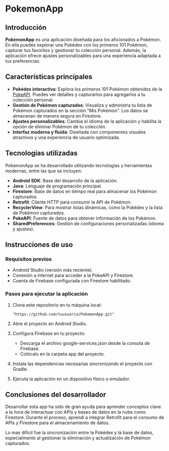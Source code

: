 # PokemonApp

## Introducción

**PokemonApp** es una aplicación diseñada para los aficionados a Pokémon. En ella puedes explorar una Pokédex con los primeros 101 Pokémon, capturar tus favoritos y gestionar tu colección personal. Además, la aplicación ofrece ajustes personalizables para una experiencia adaptada a tus preferencias.

## Características principales

- **Pokédex interactiva**: Explora los primeros 101 Pokémon obtenidos de la [PokeAPI](https://pokeapi.co/). Puedes ver detalles y capturarlos para agregarlos a tu colección personal.
- **Gestión de Pokémon capturados**: Visualiza y administra tu lista de Pokémon capturados en la sección "Mis Pokémon". Los datos se almacenan de manera segura en Firestore.
- **Ajustes personalizables**: Cambia el idioma de la aplicación y habilita la opción de eliminar Pokémon de tu colección.
- **Interfaz moderna y fluida**: Diseñada con componentes visuales atractivos y una experiencia de usuario optimizada.

## Tecnologías utilizadas

PokemonApp se ha desarrollado utilizando tecnologías y herramientas modernas, entre las que se incluyen:

- **Android SDK**: Base del desarrollo de la aplicación.
- **Java**: Lenguaje de programación principal.
- **Firestore**: Base de datos en tiempo real para almacenar los Pokémon capturados.
- **Retrofit**: Cliente HTTP para consumir la API de Pokémon.
- **RecyclerView**: Para mostrar listas dinámicas, como la Pokédex y la lista de Pokémon capturados.
- **PokeAPI**: Fuente de datos para obtener información de los Pokémon.
- **SharedPreferences**: Gestión de configuraciones personalizadas (idioma y ajustes).

## Instrucciones de uso

### Requisitos previos

- Android Studio (versión más reciente).
- Conexión a internet para acceder a la PokeAPI y Firestore.
- Cuenta de Firebase configurada con Firestore habilitado.

### Pasos para ejecutar la aplicación

1. Clona este repositorio en tu máquina local:
   
   `"https://github.com/tuusuario/PokemonApp.git"`

2. Abre el proyecto en Android Studio.
3. Configura Firebase en tu proyecto:
   - Descarga el archivo google-services.json desde la consola de Firebase.
   - Colócalo en la carpeta app del proyecto.
4. Instala las dependencias necesarias sincronizando el proyecto con Gradle.
5. Ejecuta la aplicación en un dispositivo físico o emulador.

## Conclusiones del desarrollador

Desarrollar esta app ha sido de gran ayuda para aprender conceptos clave a la hora de interactuar con APIs y bases de datos en la nube como Firestore. Durante el proceso, aprendí a integrar Retrofit para el consumo de APIs y Firestore para el almacenamiento de datos.

Lo mas dificil fue la sincronización entre la Pokédex y la base de datos, especialmente al gestionar la eliminación y actualización de Pokémon capturados.
